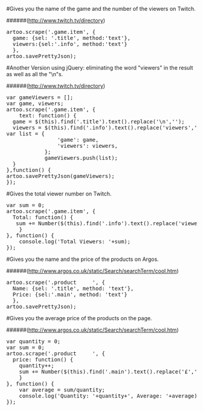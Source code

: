 #Gives you the name of the game and the number of the viewers on Twitch.

######(http://www.twitch.tv/directory)

<pre>
artoo.scrape('.game.item', {
  game: {sel: '.title', method:'text'},
  viewers:{sel:'.info', method:'text'} 
  },
artoo.savePrettyJson);
</pre>

#Another Version using jQuery: eliminating the word "viewers" in the result as well as all the "\n"s.

######(http://www.twitch.tv/directory)

<pre>
var gameViewers = [];
var game, viewers;
artoo.scrape('.game.item', {
    text: function() {
  game = $(this).find('.title').text().replace('\n','');
  viewers = $(this).find('.info').text().replace('viewers','').replace('\n        ','').replace('\n      ','').replace('\n      ',''); 
var list = {
                'game': game,
                'viewers': viewers,  
            };
            gameViewers.push(list);
  }
},function() {
artoo.savePrettyJson(gameViewers);
});
</pre>

#Gives the total viewer number on Twitch.

<pre>
var sum = 0;
artoo.scrape('.game.item', {
  Total: function() {
   sum += Number($(this).find('.info').text().replace('viewers','').replace(',',''));
    }
}, function() {
    console.log('Total Viewers: '+sum); 
});
</pre>

#Gives you the name and the price of the products on Argos.

######(http://www.argos.co.uk/static/Search/searchTerm/cool.htm)

<pre>
artoo.scrape('.product     ', {
  Name: {sel: '.title', method: 'text'},
  Price: {sel:'.main', method: 'text'}
  },
artoo.savePrettyJson);
</pre>

#Gives you the average price of the products on the page.

######(http://www.argos.co.uk/static/Search/searchTerm/cool.htm)

<pre>
var quantity = 0;
var sum = 0;
artoo.scrape('.product     ', {
  price: function() {
    quantity++;
    sum += Number($(this).find('.main').text().replace('£',''));
    }
}, function() {
    var average = sum/quantity;
    console.log('Quantity: '+quantity+', Average: '+average); 
});
</pre>

